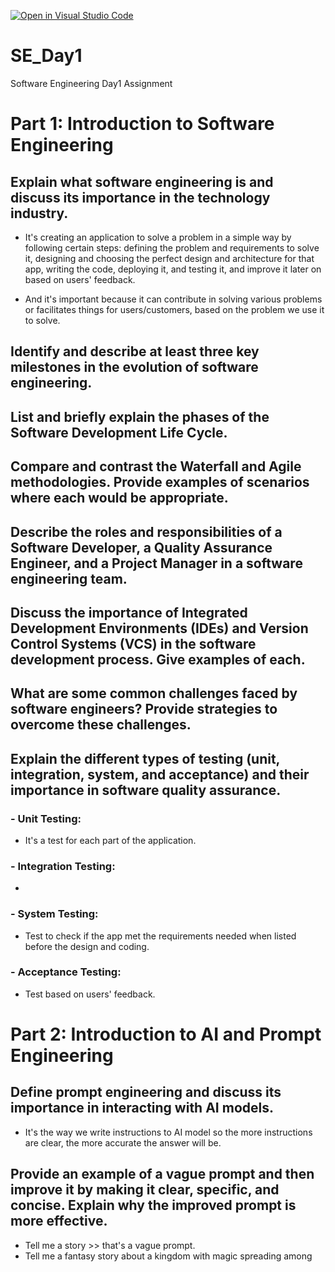 [![Open in Visual Studio Code](https://classroom.github.com/assets/open-in-vscode-2e0aaae1b6195c2367325f4f02e2d04e9abb55f0b24a779b69b11b9e10269abc.svg)](https://classroom.github.com/online_ide?assignment_repo_id=18384874&assignment_repo_type=AssignmentRepo)
# SE_Day1
Software Engineering Day1 Assignment

# Part 1: Introduction to Software Engineering

## Explain what software engineering is and discuss its importance in the technology industry.

- It's creating an application to solve a problem in a simple way by following certain steps: defining the problem and requirements to solve it, designing and choosing the perfect design and architecture for that app, writing the code, deploying it, and testing it, and improve it later on based on users' feedback.

- And it's important because it can contribute in solving various problems or facilitates things for users/customers, based on the problem we use it to solve.

## Identify and describe at least three key milestones in the evolution of software engineering.


## List and briefly explain the phases of the Software Development Life Cycle.


## Compare and contrast the Waterfall and Agile methodologies. Provide examples of scenarios where each would be appropriate.


## Describe the roles and responsibilities of a Software Developer, a Quality Assurance Engineer, and a Project Manager in a software engineering team.


## Discuss the importance of Integrated Development Environments (IDEs) and Version Control Systems (VCS) in the software development process. Give examples of each.


## What are some common challenges faced by software engineers? Provide strategies to overcome these challenges.


## Explain the different types of testing (unit, integration, system, and acceptance) and their importance in software quality assurance.
### - Unit Testing: 
  - It's a test for each part of the application.

### - Integration Testing: 
  - 

### - System Testing: 
- Test to check if the app met the requirements needed when listed before the design and coding.

### - Acceptance Testing: 
- Test based on users' feedback.

# Part 2: Introduction to AI and Prompt Engineering


## Define prompt engineering and discuss its importance in interacting with AI models.

- It's the way we write instructions to AI model so the more instructions are clear, the more accurate the answer will be.

## Provide an example of a vague prompt and then improve it by making it clear, specific, and concise. Explain why the improved prompt is more effective.
- Tell me a story >> that's a vague prompt.
- Tell me a fantasy story about a kingdom with magic spreading among 
